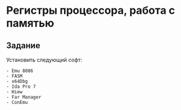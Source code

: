 # Регистры процессора, работа с памятью

## Задание

Установить следующий софт:

	- Emu 8086
	- FASM
	- x64Dbg
	- Ida Pro 7
	- Hiew
	- Far Manager 
	- ConEmu
